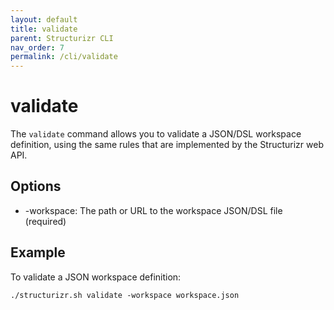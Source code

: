 ```yaml
---
layout: default
title: validate
parent: Structurizr CLI
nav_order: 7
permalink: /cli/validate
---
```


# validate

The ```validate``` command allows you to validate a JSON/DSL workspace definition, using the same rules that are implemented by the Structurizr web API.

## Options

- -workspace: The path or URL to the workspace JSON/DSL file (required)

## Example

To validate a JSON workspace definition:

```
./structurizr.sh validate -workspace workspace.json
```